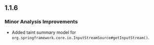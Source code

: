 ## 1.1.6

### Minor Analysis Improvements

* Added taint summary model for `org.springframework.core.io.InputStreamSource#getInputStream()`.
